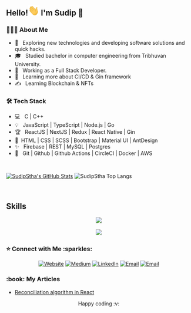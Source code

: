 <h2> Hello!<img src="https://raw.githubusercontent.com/ABSphreak/ABSphreak/master/gifs/Hi.gif" width="30px"> I'm Sudip  🙏</h2>

<h3> 👨🏻‍💻 About Me </h3>

- :book: &nbsp; Exploring new technologies and developing software solutions and quick hacks.
- 🎓 &nbsp; Studied bachelor in computer engineering from Tribhuvan University.
- 💼 &nbsp; Working as a Full Stack Developer.
- 🌱 &nbsp; Learning more about CI/CD & Gin framework
- ✍️ &nbsp; Learning Blockchain & NFTs

<h3>🛠 Tech Stack</h3>

- 💻 &nbsp; C | C++
- :bulb: &nbsp; JavaScript | TypeScript | Node.js | Go
- :trophy: &nbsp; ReactJS | NextJS | Redux | React Native | Gin
- &#127969;&nbsp; HTML | CSS | SCSS | Bootstrap | Material UI | AntDesign
- ✨ &nbsp; Firebase | REST | MySQL | Postgres
- 🔧 &nbsp; Git | Github | Github Actions | CircleCI | Docker | AWS

<br/>

[![SudipStha's GitHub Stats](https://github-readme-stats.vercel.app/api?username=sudipstha08&show_icons=true)](https://github.com/sudipstha08)
![SudipStha Top Langs](https://github-readme-stats.vercel.app/api/top-langs/?username=sudipstha08&theme=vue&layout=compact)

<br>
<h2>Skills</h2>

<p align="center">
  <a href="https://skillicons.dev">
    <img src="https://skillicons.dev/icons?i=git,vscode,react,html,css,js,ts,bootstrap,bash,linux,docker,nextjs,prisma,sass" />
  </a>
</p>
<p align="center">
  <a href="https://skillicons.dev">
    <img src="https://skillicons.dev/icons?i=go,mysql,postgres,mongodb,c,git,github,figma,gcp,firebase,redux,nodejs" />
  </a>
</p>

<h3>⭐️ Connect with Me :sparkles:</h3>

<p align="center">
<a href="https://shresthasudip08.com.np/"><img alt="Website" src="https://img.shields.io/badge/Website-shresthasudip08.com.np-yellow"></a>
<a href="https://medium.com/@sudipstha08"><img alt="Medium" src="https://img.shields.io/badge/medium-sudipstha08-green"></a>
<a href="https://www.linkedin.com/in/sudipstha08/"><img alt="LinkedIn" src="https://img.shields.io/badge/LinkedIn-sudipstha08-lightgrey"></a>
<a href="mailto:sudipstha08@gmail.com"><img alt="Email" src="https://img.shields.io/badge/Mail-sudipstha08-orange"></a>
<a href="https://codepen.io/SudipShrestha"><img alt="Email" src="https://img.shields.io/badge/CodePen-SudipShrestha-blue"></a>
</p>

<!-- ![visitors](https://visitor-badge.glitch.me/badge?page_id=sudipstha08) -->

<h3> :book: My Articles </h3>

- <a href="https://medium.com/@sudipstha08/reconciliation-algorithm-in-react-59ad4cd19e17" target="_blank">Reconciliation algorithm in React</a>

<p align="center">
Happy coding :v:
</p>
